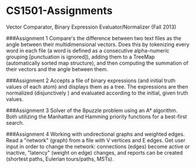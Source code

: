 CS1501-Assignments
==================

Vector Comparator, Binary Expression Evaluator/Normalizer (Fall 2013)

###Assignment 1
Compare's the difference between two text files as the angle between their multidimensional vectors. 
Does this by tokenizing every word in each file (a word is defined as a consecutive alpha-numeric grouping 
[punctuation is ignored]), adding them to a TreeMap (automatically sorted map structure), 
and then computing the summation of their vectors and the angle between them.

###Assignment 2
Accepts a file of binary expressions (and initial truth values of each atom) and displays them as a tree. 
The expressions are then normalized (disjunctively ) and evaluated according to the initial, given truth values. 

###Assignment 3
Solver of the 8puzzle problem using an A* algorithm. Both utilizing the Manhattan and Hamming priority functions for a best-first search.

###Assignment 4
Working with undirectional graphs and weighted edges. Read a "network" (graph) from a file with V vertices and E edges. Get user input in order to change the network: connections (edges) become active or inactive, "latency" (weight on edge) changes, and reports can be created (shortest paths, Eulerian tours/paths, MSTs).